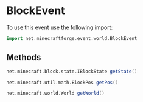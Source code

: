 # BlockEvent

To use this event use the following import:
```groovy
import net.minecraftforge.event.world.BlockEvent
```

## Methods
```groovy
net.minecraft.block.state.IBlockState getState()
```

```groovy
net.minecraft.util.math.BlockPos getPos()
```

```groovy
net.minecraft.world.World getWorld()
```

